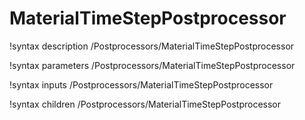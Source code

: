 <!-- MOOSE Documentation Stub: Remove this when content is added. -->

# MaterialTimeStepPostprocessor
!syntax description /Postprocessors/MaterialTimeStepPostprocessor

!syntax parameters /Postprocessors/MaterialTimeStepPostprocessor

!syntax inputs /Postprocessors/MaterialTimeStepPostprocessor

!syntax children /Postprocessors/MaterialTimeStepPostprocessor
